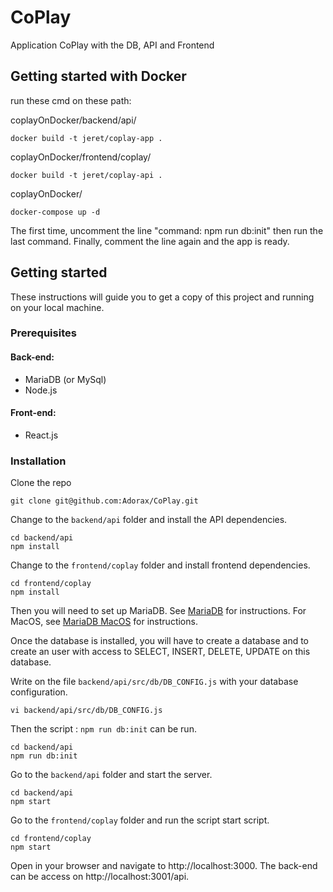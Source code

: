 # CoPlay
Application CoPlay with the DB, API and Frontend

## Getting started with Docker
run these cmd on these path:

coplayOnDocker/backend/api/
```
docker build -t jeret/coplay-app .
```
coplayOnDocker/frontend/coplay/
```
docker build -t jeret/coplay-api .
```
coplayOnDocker/
```
docker-compose up -d
```
The first time, uncomment the line "command: npm run db:init" then run the last command. Finally, comment the line again and the app is ready.

## Getting started
These instructions will guide you to get a copy of this project and running on your local machine.
### Prerequisites
#### Back-end:
- MariaDB (or MySql)
- Node.js

#### Front-end:
- React.js

### Installation
Clone the repo
```
git clone git@github.com:Adorax/CoPlay.git
```

Change to the `backend/api` folder and install the API dependencies.

```
cd backend/api
npm install
```

Change to the `frontend/coplay` folder and install frontend dependencies.
```
cd frontend/coplay
npm install
```

Then you will need to set up MariaDB. See [MariaDB](https://mariadb.org/) for instructions. For MacOS, see [MariaDB MacOS](https://mariadb.com/kb/en/library/installing-mariadb-on-macos-using-homebrew/) for instructions.

Once the database is installed, you will have to create a database and  to create an user with access to SELECT, INSERT, DELETE, UPDATE on this database.

Write on the file `backend/api/src/db/DB_CONFIG.js` with your database configuration.
```
vi backend/api/src/db/DB_CONFIG.js
```

Then the script : `npm run db:init` can be run.
```
cd backend/api
npm run db:init
```

Go to the `backend/api` folder and start the server.
```
cd backend/api
npm start
```

Go to the `frontend/coplay` folder and run the script start script.
```
cd frontend/coplay
npm start
```

Open in your browser and navigate to http://localhost:3000. The back-end can be access on http://localhost:3001/api.
